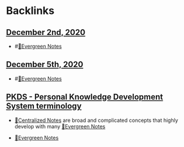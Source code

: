 
# Backlinks
## [December 2nd, 2020](<December 2nd, 2020.md>)
- #[🌲Evergreen Notes](<🌲Evergreen Notes.md>)

## [December 5th, 2020](<December 5th, 2020.md>)
- #[🌲Evergreen Notes](<🌲Evergreen Notes.md>)

## [PKDS - Personal Knowledge Development System terminology](<PKDS - Personal Knowledge Development System terminology.md>)
- [🎯Centralized Notes](<🎯Centralized Notes.md>) are broad and complicated concepts that highly develop with many [🌲Evergreen Notes](<🌲Evergreen Notes.md>)

- [🌲Evergreen Notes](<🌲Evergreen Notes.md>)

